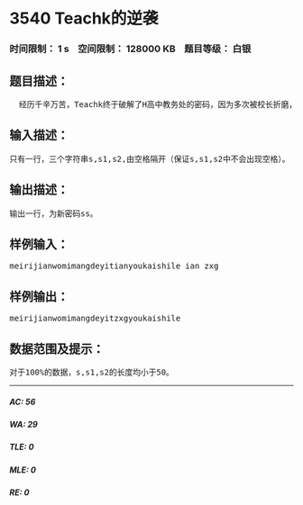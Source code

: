 # 3540 Teachk的逆袭   
### 时间限制： 1 s&nbsp;&nbsp;&nbsp;&nbsp;空间限制： 128000 KB&nbsp;&nbsp;&nbsp;&nbsp;题目等级： 白银  
## 题目描述：  

<pre>
  经历千辛万苦，Teachk终于破解了H高中教务处的密码，因为多次被校长折磨，她决定予以报复。现在已知教务处的密码是字符串s，Teachk决定将原密码中的子串s1部分替换为字符串s2，如果原密码中s1出现次数不知一次，则将最后一次出现的s1替换为s2。如果s1没有出现，则不作处理。请你输出替换后的新密码ss。
</pre>
  
  
## 输入描述：  

<pre>
只有一行，三个字符串s,s1,s2,由空格隔开（保证s,s1,s2中不会出现空格）。
</pre>
  
  
## 输出描述：  

<pre>
输出一行，为新密码ss。
</pre>
  
  
## 样例输入：  

<pre>
meirijianwomimangdeyitianyoukaishile ian zxg
</pre>
  
  
## 样例输出：  

<pre>
meirijianwomimangdeyitzxgyoukaishile
</pre>
  
  
## 数据范围及提示：  

<pre>
对于100%的数据，s,s1,s2的长度均小于50。
</pre>
  
  
***  

##### AC: 56  
##### WA: 29  
##### TLE: 0  
##### MLE: 0  
##### RE: 0  

